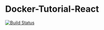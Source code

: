 # Docker-Tutorial-React

[![Build Status](https://travis-ci.com/nathzi1505/Docker-Tutorial-React.svg?branch=master)](https://travis-ci.com/nathzi1505/Docker-Tutorial-React)
